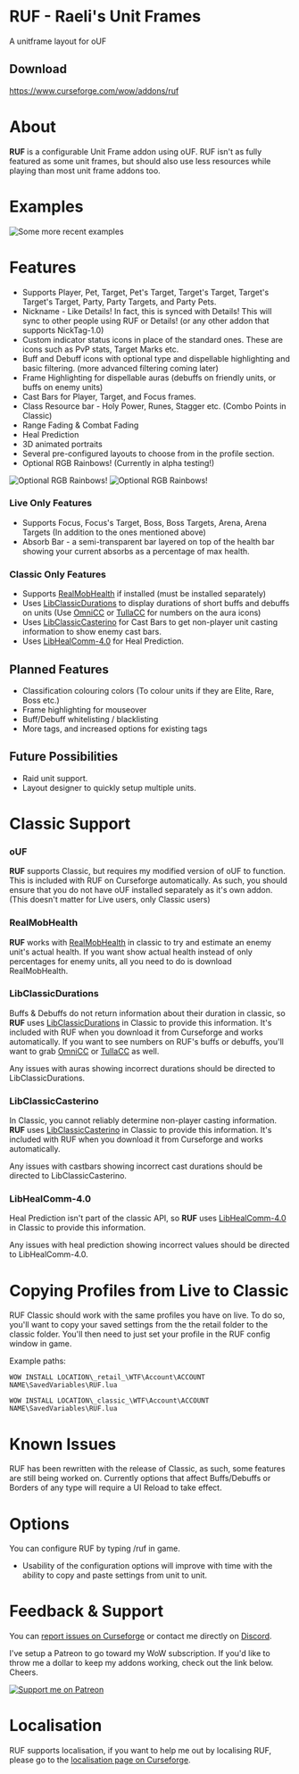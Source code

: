 # RUF - Raeli's Unit Frames
A unitframe layout for oUF

## Download
<https://www.curseforge.com/wow/addons/ruf>

# About
**RUF** is a configurable Unit Frame addon using oUF. RUF isn't as fully featured as some unit frames, but should also use less resources while playing than most unit frame addons too.

# Examples
![Some more recent examples](https://i.imgur.com/XW5C31d.png "Some more recent examples")

# Features
* Supports Player, Pet, Target, Pet's Target, Target's Target, Target's Target's Target, Party, Party Targets, and Party Pets.
* Nickname - Like Details! In fact, this is synced with Details! This will sync to other people using RUF or Details! (or any other addon that supports NickTag-1.0)
* Custom indicator status icons in place of the standard ones. These are icons such as PvP stats, Target Marks etc.
* Buff and Debuff icons with optional type and dispellable highlighting and basic filtering. (more advanced filtering coming later)
* Frame Highlighting for dispellable auras (debuffs on friendly units, or buffs on enemy units)
* Cast Bars for Player, Target, and Focus frames.
* Class Resource bar - Holy Power, Runes, Stagger etc. (Combo Points in Classic)
* Range Fading & Combat Fading
* Heal Prediction
* 3D animated portraits
* Several pre-configured layouts to choose from in the profile section.
* Optional RGB Rainbows! (Currently in alpha testing!)

![Optional RGB Rainbows!](https://media.forgecdn.net/attachments/307/222/world-of-warcraft-retail-2020.gif "Optional RGB Rainbows!") ![Optional RGB Rainbows!](https://media.forgecdn.net/attachments/307/221/world-of-warcraft-retail-2020.gif "Optional RGB Rainbows!")

### Live Only Features
* Supports Focus, Focus's Target, Boss, Boss Targets, Arena, Arena Targets (In addition to the ones mentioned above)
* Absorb Bar - a semi-transparent bar layered on top of the health bar showing your current absorbs as a percentage of max health.

### Classic Only Features
* Supports [RealMobHealth](https://www.curseforge.com/wow/addons/real-mob-health) if installed (must be installed separately)
* Uses [LibClassicDurations](https://www.curseforge.com/wow/addons/libclassicdurations) to display durations of short buffs and debuffs on units (Use [OmniCC](https://www.curseforge.com/wow/addons/omni-cc) or [TullaCC](https://www.curseforge.com/wow/addons/tullacc) for numbers on the aura icons)
* Uses [LibClassicCasterino](https://github.com/rgd87/LibClassicCasterino) for Cast Bars to get non-player unit casting information to show enemy cast bars.
* Uses [LibHealComm-4.0](https://www.curseforge.com/wow/addons/libhealcomm-4-0) for Heal Prediction.

## Planned Features
* Classification colouring colors (To colour units if they are Elite, Rare, Boss etc.)
* Frame highlighting for mouseover
* Buff/Debuff whitelisting / blacklisting
* More tags, and increased options for existing tags

## Future Possibilities
* Raid unit support.
* Layout designer to quickly setup multiple units.

# Classic Support
### oUF
**RUF** supports Classic, but requires my modified version of oUF to function. This is included with RUF on Curseforge automatically. As such, you should ensure that you do not have oUF installed separately as it's own addon. (This doesn't matter for Live users, only Classic users)

### RealMobHealth
**RUF** works with [RealMobHealth](https://www.curseforge.com/wow/addons/real-mob-health) in classic to try and estimate an enemy unit's actual health. If you want show actual health instead of only percentages for enemy units, all you need to do is download RealMobHealth.

### LibClassicDurations
Buffs & Debuffs do not return information about their duration in classic, so **RUF** uses [LibClassicDurations](https://www.curseforge.com/wow/addons/libclassicdurations) in Classic to provide this information. It's included with RUF when you download it from Curseforge and works automatically. If you want to see numbers on RUF's buffs or debuffs, you'll want to grab [OmniCC](https://www.curseforge.com/wow/addons/omni-cc) or [TullaCC](https://www.curseforge.com/wow/addons/tullacc) as well.

Any issues with auras showing incorrect durations should be directed to LibClassicDurations.

### LibClassicCasterino
In Classic, you cannot reliably determine non-player casting information. **RUF** uses [LibClassicCasterino](https://github.com/rgd87/LibClassicCasterino) in Classic to provide this information. It's included with RUF when you download it from Curseforge and works automatically.

Any issues with castbars showing incorrect cast durations should be directed to LibClassicCasterino.

### LibHealComm-4.0
Heal Prediction isn't part of the classic API, so **RUF** uses [LibHealComm-4.0](https://www.curseforge.com/wow/addons/libhealcomm-4-0) in Classic to provide this information.

Any issues with heal prediction showing incorrect values should be directed to LibHealComm-4.0.

# Copying Profiles from Live to Classic
RUF Classic should work with the same profiles you have on live. To do so, you'll want to copy your saved settings from the the retail folder to the classic folder. You'll then need to just set your profile in the RUF config window in game.

Example paths:

`WOW INSTALL LOCATION\_retail_\WTF\Account\ACCOUNT NAME\SavedVariables\RUF.lua`

`WOW INSTALL LOCATION\_classic_\WTF\Account\ACCOUNT NAME\SavedVariables\RUF.lua`


# Known Issues
RUF has been rewritten with the release of Classic, as such, some features are still being worked on. Currently options that affect Buffs/Debuffs or Borders of any type will require a UI Reload to take effect.


# Options
You can configure RUF by typing /ruf in game.
* Usability of the configuration options will improve with time with the ability to copy and paste settings from unit to unit.

# Feedback & Support

You can [report issues on Curseforge](https://wow.curseforge.com/projects/ruf/issues) or contact me directly on [Discord](https://discord.gg/99QZ6sd).

I've setup a Patreon to go toward my WoW subscription. If you'd like to throw me a dollar to keep my addons working, check out the link below. Cheers.

[![Support me on Patreon](https://c5.patreon.com/external/logo/become_a_patron_button.png "")](https://www.patreon.com/join/raeli "")

# Localisation

RUF supports localisation, if you want to help me out by localising RUF, please go to the [localisation page on Curseforge](https://wow.curseforge.com/projects/ruf/localization).
